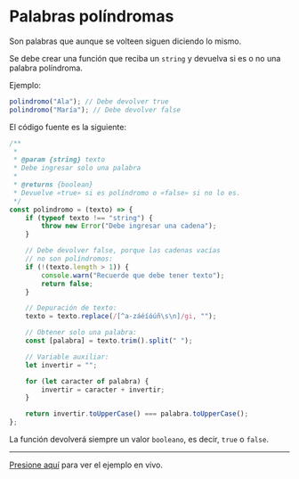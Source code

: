 # Palabras políndromas

Son palabras que aunque se volteen siguen diciendo lo mismo.

Se debe crear una función que reciba un `string` y devuelva si es o no una palabra políndroma.

Ejemplo:

```js
polindromo("Ala"); // Debe devolver true
polindromo("María"); // Debe devolver false
```

El código fuente es la siguiente:

```js
/**
 *
 * @param {string} texto
 * Debe ingresar solo una palabra
 *
 * @returns {boolean}
 * Devuelve «true» si es políndromo o «false» si no lo es.
 */
const polindromo = (texto) => {
    if (typeof texto !== "string") {
        throw new Error("Debe ingresar una cadena");
    }

    // Debe devolver false, porque las cadenas vacías
    // no son políndromos:
    if (!(texto.length > 1)) {
        console.warn("Recuerde que debe tener texto");
        return false;
    }

    // Depuración de texto:
    texto = texto.replace(/[^a-záéíóúñ\s\n]/gi, "");

    // Obtener solo una palabra:
    const [palabra] = texto.trim().split(" ");

    // Variable auxiliar:
    let invertir = "";

    for (let caracter of palabra) {
        invertir = caracter + invertir;
    }

    return invertir.toUpperCase() === palabra.toUpperCase();
};
```

La función devolverá siempre un valor `booleano`, es decir, `true` o `false`.

---

[Presione aquí][1] para ver el ejemplo en vivo.

[1]: https://dlunamontilla.github.io/educacion/practicas/01/polindromos.html "Ver el ejemplo en vivo"

